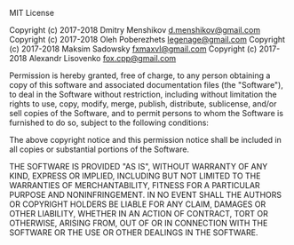 MIT License

Copyright (c) 2017-2018 Dmitry Menshikov <d.menshikov@gmail.com>
Copyright (c) 2017-2018 Oleh Poberezhets <legenage@gmail.com>
Copyright (c) 2017-2018 Maksim Sadowsky <fxmaxvl@gmail.com>
Copyright (c) 2017-2018 Alexandr Lisovenko <fox.cpp@gmail.com>

Permission is hereby granted, free of charge, to any person obtaining a copy
of this software and associated documentation files (the "Software"), to deal
in the Software without restriction, including without limitation the rights
to use, copy, modify, merge, publish, distribute, sublicense, and/or sell
copies of the Software, and to permit persons to whom the Software is
furnished to do so, subject to the following conditions:

The above copyright notice and this permission notice shall be included in all
copies or substantial portions of the Software.

THE SOFTWARE IS PROVIDED "AS IS", WITHOUT WARRANTY OF ANY KIND, EXPRESS OR
IMPLIED, INCLUDING BUT NOT LIMITED TO THE WARRANTIES OF MERCHANTABILITY,
FITNESS FOR A PARTICULAR PURPOSE AND NONINFRINGEMENT. IN NO EVENT SHALL THE
AUTHORS OR COPYRIGHT HOLDERS BE LIABLE FOR ANY CLAIM, DAMAGES OR OTHER
LIABILITY, WHETHER IN AN ACTION OF CONTRACT, TORT OR OTHERWISE, ARISING FROM,
OUT OF OR IN CONNECTION WITH THE SOFTWARE OR THE USE OR OTHER DEALINGS IN THE
SOFTWARE.
